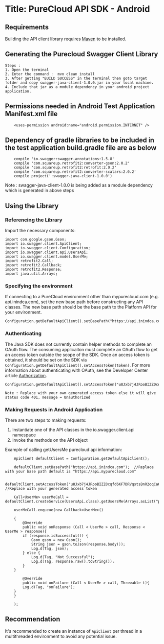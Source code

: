 # Title: PureCloud API SDK - Android

## Requirements

Building the API client library requires [Maven](https://maven.apache.org/) to be installed.

## Generating the Purecloud Swagger Client Library
~~~
Steps :
1. Open the terminal
2. Enter the command :  mvn clean install
3. After getting "BUILD SUCCESS" in the terminal then goto target folder and copy swagger-java-client-1.0.0.jar in your local machine.
4. Include that jar as a module dependency in your android project application.
~~~

## Permissions needed in Android Test Application Manifest.xml file
~~~
    <uses-permission android:name="android.permission.INTERNET" />
~~~

## Dependency of gradle libraries to be included in the test application build.gradle file are as below 
~~~
    compile 'io.swagger:swagger-annotations:1.5.8'
    compile 'com.squareup.retrofit2:converter-gson:2.0.2'
    compile 'com.squareup.retrofit2:retrofit:2.0.2'
    compile 'com.squareup.retrofit2:converter-scalars:2.0.2'
    compile project(':swagger-java-client-1.0.0')
~~~
Note : swagger-java-client-1.0.0 is being added as a module dependency which is generated in above steps

## Using the Library

### Referencing the Library

Import the necessary components:

~~~
import com.google.gson.Gson;
import io.swagger.client.ApiClient;
import io.swagger.client.Configuration;
import io.swagger.client.api.UsersApi;
import io.swagger.client.model.UserMe;
import retrofit2.Call;
import retrofit2.Callback;
import retrofit2.Response;
import java.util.Arrays;
~~~

### Specifying the environment

If connecting to a PureCloud environment other than mypurecloud.com (e.g. api.inindca.com), set the new base path before constructing any API classes. The new base path should be the base path to the Platform API for your environment.

~~~
Configuration.getDefaultApiClient().setBasePath("https://api.inindca.com");
~~~

### Authenticating

The Java SDK does not currently contain helper methods to complete an OAuth flow. The consuming applicaiton must complete an OAuth flow to get an access token outside the scope of the SDK. Once an access token is obtained, it should be set on the SDK via `Configuration.getDefaultApiClient().setAccessToken(token)`. For more information about authenticating with OAuth, see the Developer Center article [Authorization](https://developer.mypurecloud.com/api/rest/authorization/index.html).

~~~
Configuration.getDefaultApiClient().setAccessToken("u8Jxb7j4JRooBIZZ0cqfd6KF7DRVqstsBnR2oqCaQj95E1PjgujIH0cfEhBXRfVGHXPhIGkfZZ4D5dk5w8COWg");

Note : Replace with your own generated access token else it will give status code 401, message = Unauthorized
~~~

### Making Requests in Android Application

There are two steps to making requests:

1. Instantiate one of the API classes in the io.swagger.client.api namespace
2. Invoke the methods on the API object

Example of calling getUsersMe purecloud api information:

~~~
    ApiClient defaultClient = Configuration.getDefaultApiClient();

    defaultClient.setBasePath("https://api.inindca.com");  //Replace with your base path default is "https://api.mypurecloud.com"

    defaultClient.setAccessToken("u8Jxb7j4JRooBIZZ0cqfd6KF7DRVqstsBnR2oqCaQj95E1PjgujIH0cfEhBXRfVGHXPhIGkfZZ4D5dk5w8COWg");    //Replace with your generated access token

    Call<UserMe> userMeCall = defaultClient.createService(UsersApi.class).getUsersMe(Arrays.asList("presence"));

    userMeCall.enqueue(new Callback<UserMe>()

    {
        @Override
        public void onResponse (Call < UserMe > call, Response < UserMe > response){
        if (response.isSuccessful()) {
            Gson gson = new Gson();
            String json = gson.toJson(response.body());
            Log.d(Tag, json);
        } else {
            Log.d(Tag, "Not Successful");
            Log.d(Tag, response.raw().toString());
        }
    }

        @Override
        public void onFailure (Call < UserMe > call, Throwable t){
        Log.d(Tag, "onFailure");
    }
    }

    );
~~~

## Recommendation

It's recommended to create an instance of `ApiClient` per thread in a multithreaded environment to avoid any potential issue.




